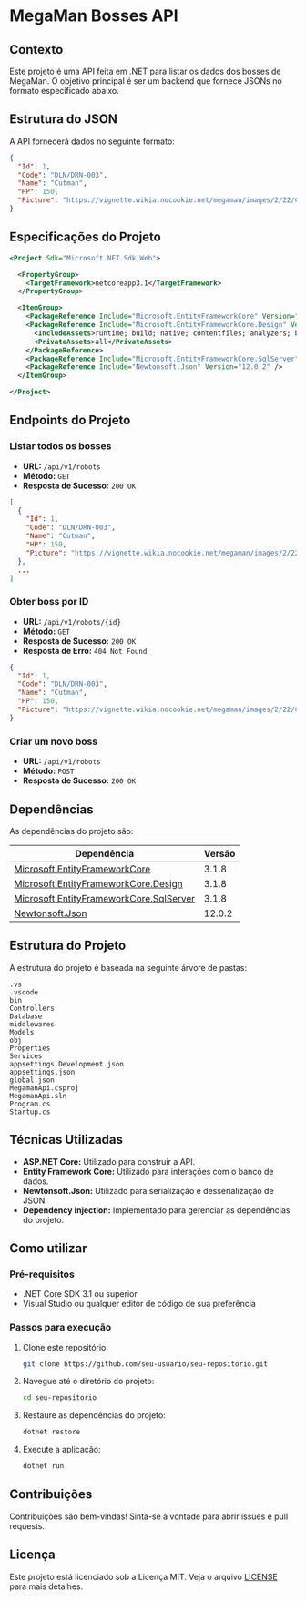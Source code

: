 # MegaMan Bosses API

## Contexto

Este projeto é uma API feita em .NET para listar os dados dos bosses de MegaMan. O objetivo principal é ser um backend que fornece JSONs no formato especificado abaixo.

## Estrutura do JSON

A API fornecerá dados no seguinte formato:

```json
{
  "Id": 1,
  "Code": "DLN/DRN-003",
  "Name": "Cutman",
  "HP": 150,
  "Picture": "https://vignette.wikia.nocookie.net/megaman/images/2/22/Cutman.png"
}
```

## Especificações do Projeto

```xml
<Project Sdk="Microsoft.NET.Sdk.Web">

  <PropertyGroup>
    <TargetFramework>netcoreapp3.1</TargetFramework>
  </PropertyGroup>

  <ItemGroup>
    <PackageReference Include="Microsoft.EntityFrameworkCore" Version="3.1.8" />
    <PackageReference Include="Microsoft.EntityFrameworkCore.Design" Version="3.1.8">
      <IncludeAssets>runtime; build; native; contentfiles; analyzers; buildtransitive</IncludeAssets>
      <PrivateAssets>all</PrivateAssets>
    </PackageReference>
    <PackageReference Include="Microsoft.EntityFrameworkCore.SqlServer" Version="3.1.8" />
    <PackageReference Include="Newtonsoft.Json" Version="12.0.2" />
  </ItemGroup>

</Project>
```

## Endpoints do Projeto

### Listar todos os bosses

- **URL:** `/api/v1/robots`
- **Método:** `GET`
- **Resposta de Sucesso:** `200 OK`

```json
[
  {
    "Id": 1,
    "Code": "DLN/DRN-003",
    "Name": "Cutman",
    "HP": 150,
    "Picture": "https://vignette.wikia.nocookie.net/megaman/images/2/22/Cutman.png"
  },
  ...
]
```

### Obter boss por ID

- **URL:** `/api/v1/robots/{id}`
- **Método:** `GET`
- **Resposta de Sucesso:** `200 OK`
- **Resposta de Erro:** `404 Not Found`

```json
{
  "Id": 1,
  "Code": "DLN/DRN-003",
  "Name": "Cutman",
  "HP": 150,
  "Picture": "https://vignette.wikia.nocookie.net/megaman/images/2/22/Cutman.png"
}
```

### Criar um novo boss

- **URL:** `/api/v1/robots`
- **Método:** `POST`
- **Resposta de Sucesso:** `200 OK`

## Dependências

As dependências do projeto são:

| Dependência                                      | Versão    |
|--------------------------------------------------|-----------|
| [Microsoft.EntityFrameworkCore](https://www.nuget.org/packages/Microsoft.EntityFrameworkCore/)          | 3.1.8     |
| [Microsoft.EntityFrameworkCore.Design](https://www.nuget.org/packages/Microsoft.EntityFrameworkCore.Design/)    | 3.1.8     |
| [Microsoft.EntityFrameworkCore.SqlServer](https://www.nuget.org/packages/Microsoft.EntityFrameworkCore.SqlServer/) | 3.1.8     |
| [Newtonsoft.Json](https://www.nuget.org/packages/Newtonsoft.Json/)                          | 12.0.2    |

## Estrutura do Projeto

A estrutura do projeto é baseada na seguinte árvore de pastas:

```
.vs
.vscode
bin
Controllers
Database
middlewares
Models
obj
Properties
Services
appsettings.Development.json
appsettings.json  
global.json
MegamanApi.csproj  
MegamanApi.sln
Program.cs
Startup.cs
```

## Técnicas Utilizadas

- **ASP.NET Core:** Utilizado para construir a API.
- **Entity Framework Core:** Utilizado para interações com o banco de dados.
- **Newtonsoft.Json:** Utilizado para serialização e desserialização de JSON.
- **Dependency Injection:** Implementado para gerenciar as dependências do projeto.

## Como utilizar

### Pré-requisitos

- .NET Core SDK 3.1 ou superior
- Visual Studio ou qualquer editor de código de sua preferência

### Passos para execução

1. Clone este repositório:
   ```sh
   git clone https://github.com/seu-usuario/seu-repositorio.git
   ```

2. Navegue até o diretório do projeto:
   ```sh
   cd seu-repositorio
   ```

3. Restaure as dependências do projeto:
   ```sh
   dotnet restore
   ```

4. Execute a aplicação:
   ```sh
   dotnet run
   ```

## Contribuições

Contribuições são bem-vindas! Sinta-se à vontade para abrir issues e pull requests.

## Licença

Este projeto está licenciado sob a Licença MIT. Veja o arquivo [LICENSE](LICENSE) para mais detalhes.
